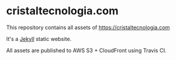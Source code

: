 # cristaltecnologia.com

This repository contains all assets of https://cristaltecnologia.com

It's a [Jekyll](https://jekyllrb.com) static website.

All assets are published to AWS S3 + CloudFront using Travis CI.
